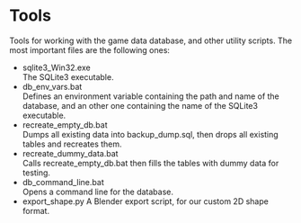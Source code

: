 # Tools
Tools for working with the game data database, and other utility scripts.
The most important files are the following ones:
- sqlite3_Win32.exe  
  The SQLite3 executable.
- db_env_vars.bat  
  Defines an environment variable containing the path and name of the database,
  and an other one containing the name of the SQLite3 executable.
- recreate_empty_db.bat  
  Dumps all existing data into backup_dump.sql, then drops all existing tables and recreates them.
- recreate_dummy_data.bat  
  Calls recreate_empty_db.bat then fills the tables with dummy data for testing.
- db_command_line.bat  
  Opens a command line for the database.
- export_shape.py
  A Blender export script, for our custom 2D shape format.
